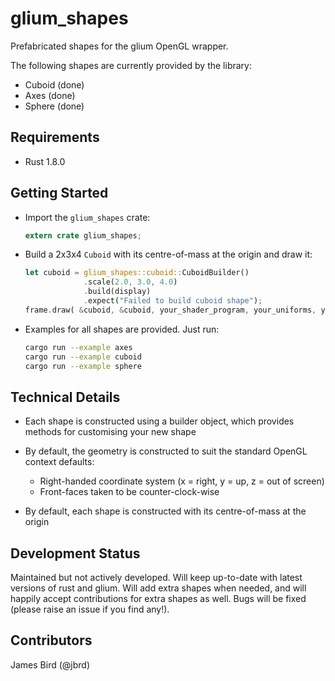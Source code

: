 # glium_shapes

Prefabricated shapes for the glium OpenGL wrapper.

The following shapes are currently provided by the library:

* Cuboid (done)
* Axes (done)
* Sphere (done)


## Requirements

* Rust 1.8.0


## Getting Started

- Import the `glium_shapes` crate:

  ```rust
  extern crate glium_shapes;
  ```

- Build a 2x3x4 `Cuboid` with its centre-of-mass at the origin and draw it:

  ```rust
  let cuboid = glium_shapes::cuboid::CuboidBuilder()
               .scale(2.0, 3.0, 4.0)
               .build(display)
               .expect("Failed to build cuboid shape");
  frame.draw( &cuboid, &cuboid, your_shader_program, your_uniforms, your_draw_params );
  ```

- Examples for all shapes are provided. Just run:

  ```bash
  cargo run --example axes
  cargo run --example cuboid
  cargo run --example sphere
  ```


## Technical Details

* Each shape is constructed using a builder object, which provides methods for customising
  your new shape

* By default, the geometry is constructed to suit the standard OpenGL context defaults:

  * Right-handed coordinate system (x = right, y = up, z = out of screen)
  * Front-faces taken to be counter-clock-wise

* By default, each shape is constructed with its centre-of-mass at the origin


## Development Status

Maintained but not actively developed. Will keep up-to-date with latest versions of rust
and glium. Will add extra shapes when needed, and will happily accept contributions for
extra shapes as well. Bugs will be fixed (please raise an issue if you find any!).


## Contributors

James Bird (@jbrd)
